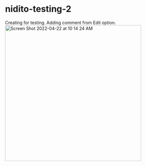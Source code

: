 # nidito-testing-2
Creating for testing.
Adding comment from Edit option.<img width="444" alt="Screen Shot 2022-04-22 at 10 14 24 AM" src="https://user-images.githubusercontent.com/78763727/164762767-3834284b-8cdf-4fc9-b290-808af9a931d1.png">
